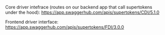 Core driver intefrace (routes on our backend app that call supertokens under the hood):
https://app.swaggerhub.com/apis/supertokens/CDI/5.1.0

Frontend driver interface:
https://app.swaggerhub.com/apis/supertokens/FDI/3.0.0
